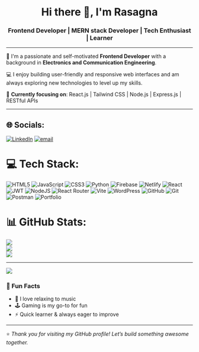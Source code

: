 <h1 align="center">Hi there 👋, I'm Rasagna</h1>
<h3 align="center">Frontend Developer | MERN stack Developer  | Tech Enthusiast | Learner</h3>

---

🌱 I'm a passionate and self-motivated **Frontend Developer** with a background in **Electronics and Communication Engineering**.

💻 I enjoy building user-friendly and responsive web interfaces and am always exploring new technologies to level up my skills.

🎯 **Currently focusing on**: React.js | Tailwind CSS | Node.js | Express.js | RESTful APIs

---


## 🌐 Socials:
[![LinkedIn](https://img.shields.io/badge/LinkedIn-%230077B5.svg?logo=linkedin&logoColor=white)](https://linkedin.com/in/https://www.linkedin.com/in/rasagna-uppula-401554251/) [![email](https://img.shields.io/badge/Email-D14836?logo=gmail&logoColor=white)](mailto:uppularasagna@gmail.com) 



# 💻 Tech Stack:
![HTML5](https://img.shields.io/badge/html5-%23E34F26.svg?style=for-the-badge&logo=html5&logoColor=white) ![JavaScript](https://img.shields.io/badge/javascript-%23323330.svg?style=for-the-badge&logo=javascript&logoColor=%23F7DF1E) ![CSS3](https://img.shields.io/badge/css3-%231572B6.svg?style=for-the-badge&logo=css3&logoColor=white) ![Python](https://img.shields.io/badge/python-3670A0?style=for-the-badge&logo=python&logoColor=ffdd54) ![Firebase](https://img.shields.io/badge/firebase-%23039BE5.svg?style=for-the-badge&logo=firebase) ![Netlify](https://img.shields.io/badge/netlify-%23000000.svg?style=for-the-badge&logo=netlify&logoColor=#00C7B7) ![React](https://img.shields.io/badge/react-%2320232a.svg?style=for-the-badge&logo=react&logoColor=%2361DAFB) ![JWT](https://img.shields.io/badge/JWT-black?style=for-the-badge&logo=JSON%20web%20tokens) ![NodeJS](https://img.shields.io/badge/node.js-6DA55F?style=for-the-badge&logo=node.js&logoColor=white) ![React Router](https://img.shields.io/badge/React_Router-CA4245?style=for-the-badge&logo=react-router&logoColor=white) ![Vite](https://img.shields.io/badge/vite-%23646CFF.svg?style=for-the-badge&logo=vite&logoColor=white) ![WordPress](https://img.shields.io/badge/WordPress-%23117AC9.svg?style=for-the-badge&logo=WordPress&logoColor=white) ![GitHub](https://img.shields.io/badge/github-%23121011.svg?style=for-the-badge&logo=github&logoColor=white) ![Git](https://img.shields.io/badge/git-%23F05033.svg?style=for-the-badge&logo=git&logoColor=white) ![Postman](https://img.shields.io/badge/Postman-FF6C37?style=for-the-badge&logo=postman&logoColor=white) ![Portfolio](https://img.shields.io/badge/Portfolio-%23000000.svg?style=for-the-badge&logo=firefox&logoColor=#FF7139)
# 📊 GitHub Stats:
![](https://github-readme-stats.vercel.app/api?username=rasagnauppula01&theme=dark&hide_border=false&include_all_commits=false&count_private=false)<br/>
![](https://nirzak-streak-stats.vercel.app/?user=rasagnauppula01&theme=dark&hide_border=false)<br/>
![](https://github-readme-stats.vercel.app/api/top-langs/?username=rasagnauppula01&theme=dark&hide_border=false&include_all_commits=false&count_private=false&layout=compact)

---
[![](https://visitcount.itsvg.in/api?id=rasagnauppula01&icon=0&color=0)](https://visitcount.itsvg.in)

<!-- Proudly created with GPRM ( https://gprm.itsvg.in ) -->
### 🌟 Fun Facts
- 🎵 I love relaxing to music  
- 🕹️ Gaming is my go-to for fun  
- ⚡ Quick learner & always eager to improve  

---

⭐️ *Thank you for visiting my GitHub profile! Let’s build something awesome together.*
